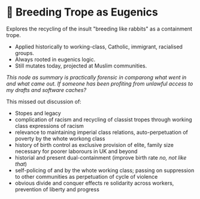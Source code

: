 # 🧪 Breeding Trope as Eugenics
Explores the recycling of the insult "breeding like rabbits" as a containment trope.
- Applied historically to working-class, Catholic, immigrant, racialised groups.
- Always rooted in eugenics logic.
- Still mutates today, projected at Muslim communities.

*This node as summary is practically forensic in comparong what went in and what came out. If someone has been profiting from unlawful access to my drafts and software caches?*

This missed out discussion of:
- Stopes and legacy
- complication of racism and recycling of classist tropes through working class expressions of racism
- relevance to maintaining imperial class relations, auto-perpetuation of poverty by the whote workong class
- history of birth control as exclusive provision of elite, family size necessary for poorer laborours in UK and beyond
- historial and present dual-containment (improve birth rate *no, not like that*)
- self-policing of and by the whote working class; passing on suppression to other communities as perpetuation of cycle of violence
- obvious divide and conquer effects re solidarity across workers, prevention of liberty and progress
